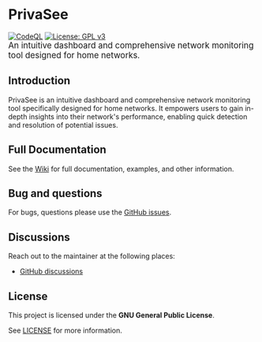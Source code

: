 # PrivaSee
[![CodeQL](https://github.com/cbabil/PrivaSee/actions/workflows/codeql.yml/badge.svg)](https://github.com/cbabil/PrivaSee/actions/workflows/codeql.yml)
[![License: GPL v3](https://img.shields.io/badge/License-GPLv3-blue.svg)](https://www.gnu.org/licenses/gpl-3.0)
<br><span style="font-size:larger;">An intuitive dashboard and comprehensive network monitoring tool designed for home networks.</span>

## Introduction

PrivaSee is an intuitive dashboard and comprehensive network monitoring tool specifically designed for home networks. It empowers users to gain in-depth insights into their network's performance, enabling quick detection and resolution of potential issues.

## Full Documentation
See the [Wiki](https://github.com/cbabil/PrivaSee/wiki) for full documentation, examples, and other information.


## Bug and questions
For bugs, questions please use the [GitHub issues](https://github.com/cbabil/PrivaSee/issues).


## Discussions
Reach out to the maintainer at the following places:

- [GitHub discussions](https://github.com/cbabil/PrivaSee/discussions)


## License
This project is licensed under the **GNU General Public License**.

See [LICENSE](LICENSE) for more information.